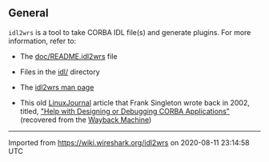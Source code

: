 ## General

`idl2wrs` is a tool to take CORBA IDL file(s) and generate plugins. For more information, refer to:

  - The [doc/README.idl2wrs](https://code.wireshark.org/review/gitweb?p=wireshark.git;a=blob;f=doc/README.idl2wrs;h=9d3e612c2fa09c499e2f0624c388f782776bc93d;hb=HEAD) file

  - Files in the [idl/](https://code.wireshark.org/review/gitweb?p=wireshark.git;a=tree;f=idl;h=55e8fd778843f5489f6c07239d474590617de36c;hb=HEAD) directory

  - The [idl2wrs man page](http://www.wireshark.org/docs/man-pages/idl2wrs.html)

  - This old [LinuxJournal](https://www.linuxjournal.com/) article that Frank Singleton wrote back in 2002, titled, ["Help with Designing or Debugging CORBA Applications"](https://web.archive.org/web/20080323093648/https://www.linuxjournal.com/node/5453/print) (recovered from the [Wayback Machine](https://web.archive.org/))

---

Imported from https://wiki.wireshark.org/idl2wrs on 2020-08-11 23:14:58 UTC
